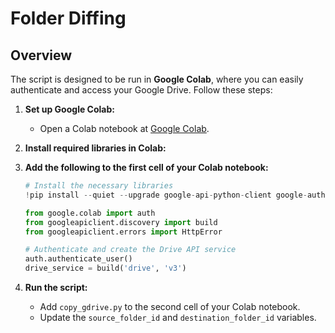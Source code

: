 # Folder Diffing

## Overview

The script is designed to be run in **Google Colab**, where you can easily authenticate and access your Google Drive. Follow these steps:

1. **Set up Google Colab:**
   - Open a Colab notebook at [Google Colab](https://colab.research.google.com/).
  
2. **Install required libraries in Colab:**

3. **Add the following to the first cell of your Colab notebook:**
     ```python
     # Install the necessary libraries
     !pip install --quiet --upgrade google-api-python-client google-auth-httplib2 google-auth-oauthlib

   from google.colab import auth
   from googleapiclient.discovery import build
   from googleapiclient.errors import HttpError

   # Authenticate and create the Drive API service
   auth.authenticate_user()
   drive_service = build('drive', 'v3')
     ```
4. **Run the script:**
   - Add `copy_gdrive.py` to the second cell of your Colab notebook.
   - Update the `source_folder_id` and `destination_folder_id` variables.
  
